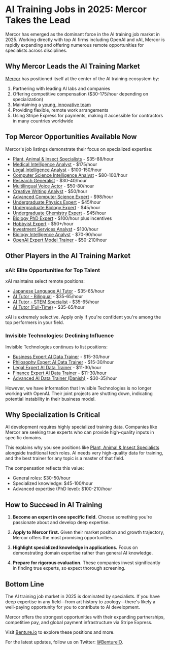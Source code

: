 # AI Training Jobs in 2025: Mercor Takes the Lead

Mercor has emerged as the dominant force in the AI training job market in 2025. Working directly with top AI firms including OpenAI and xAI, Mercor is rapidly expanding and offering numerous remote opportunities for specialists across disciplines.

## Why Mercor Leads the AI Training Market

[Mercor](https://mercor.com/) has positioned itself at the center of the AI training ecosystem by:

1. Partnering with leading AI labs and companies
2. Offering competitive compensation ($30-175/hour depending on specialization)
3. Maintaining a [young, innovative team](https://www.youtube.com/watch?v=pG2w9ZBgk30)
4. Providing flexible, remote work arrangements
5. Using Stripe Express for payments, making it accessible for contractors in many countries worldwide

## Top Mercor Opportunities Available Now

Mercor's job listings demonstrate their focus on specialized expertise:

- [Plant, Animal & Insect Specialists](https://benture.io/job/plant-animal-insect-specialists-at-mercor) - $35-88/hour
- [Medical Intelligence Analyst](https://benture.io/job/medical-intelligence-analyst-at-mercor) - $175/hour
- [Legal Intelligence Analyst](https://benture.io/job/legal-intelligence-analyst-at-mercor) - $100-150/hour
- [Computer Science Intelligence Analyst](https://benture.io/job/computer-science-intelligence-analyst-at-mercor) - $80-100/hour
- [Research Generalist](https://benture.io/job/research-generalist-at-mercor) - $30-40/hour
- [Multilingual Voice Actor](https://benture.io/job/multilingual-voice-actor-at-mercor) - $50-80/hour
- [Creative Writing Analyst](https://benture.io/job/creative-writing-analyst-at-mercor) - $50/hour
- [Advanced Computer Science Expert](https://benture.io/job/advanced-computer-science-expert-at-mercor) - $98/hour
- [Undergraduate Physics Expert](https://benture.io/job/undergraduate-physics-expert-at-mercor) - $45/hour
- [Undergraduate Biology Expert](https://benture.io/job/undergraduate-biology-expert-at-mercor) - $45/hour
- [Undergraduate Chemistry Expert](https://benture.io/job/undergraduate-chemistry-expert-at-mercor) - $45/hour
- [Biology PhD Expert](https://benture.io/job/biology-phd-expert-at-mercor) - $100/hour plus incentives
- [Hobbyist Expert](https://benture.io/job/hobbyist-expert-at-mercor) - $50+/hour
- [Investment Services Analyst](https://benture.io/job/investment-services-analyst-at-mercor) - $100/hour
- [Biology Intelligence Analyst](https://benture.io/job/biology-intelligence-analyst-at-mercor) - $70-90/hour
- [OpenAI Expert Model Trainer](https://benture.io/job/openai-expert-model-trainer-at-mercor) - $50-210/hour

## Other Players in the AI Training Market

### xAI: Elite Opportunities for Top Talent

xAI maintains select remote positions:

- [Japanese Language AI Tutor](https://benture.io/job/japanese-language-ai-tutor-at-xai) - $35-65/hour
- [AI Tutor - Bilingual](https://benture.io/job/ai-tutor-bilingual-full-time-at-xai) - $35-65/hour
- [AI Tutor - STEM Specialist](https://benture.io/job/ai-tutor-stem-specialist-at-xai) - $35-65/hour
- [AI Tutor (Full-Time)](https://benture.io/job/ai-tutor-full-time-at-xai) - $35-65/hour

xAI is extremely selective. Apply only if you're confident you're among the top performers in your field.

### Invisible Technologies: Declining Influence

Invisible Technologies continues to list positions:

- [Business Expert AI Data Trainer](https://benture.io/job/business-expert-ai-data-trainer-at-invisible-tech) - $15-30/hour
- [Philosophy Expert AI Data Trainer](https://benture.io/job/philosophy-expert-ai-data-trainer-at-invisible-tech) - $15-30/hour
- [Legal Expert AI Data Trainer](https://benture.io/job/legal-expert-ai-data-trainer-at-invisible-tech) - $11-30/hour
- [Finance Expert AI Data Trainer](https://benture.io/job/finance-expert-ai-data-trainer-at-invisible-tech) - $11-30/hour
- [Advanced AI Data Trainer (Danish)](https://benture.io/job/advanced-ai-data-trainer-danish-at-invisible-tech) - $30-35/hour

However, we have information that Invisible Technologies is no longer working with OpenAI. Their joint projects are shutting down, indicating potential instability in their business model.

## Why Specialization Is Critical

AI development requires highly specialized training data. Companies like Mercor are seeking true experts who can provide high-quality inputs in specific domains.

This explains why you see positions like [Plant, Animal & Insect Specialists](https://benture.io/job/plant-animal-insect-specialists-at-mercor) alongside traditional tech roles. AI needs very high-quality data for training, and the best trainer for any topic is a master of that field.

The compensation reflects this value:
- General roles: $30-50/hour
- Specialized knowledge: $45-100/hour
- Advanced expertise (PhD level): $100-210/hour

## How to Succeed in AI Training

1. **Become an expert in one specific field.** Choose something you're passionate about and develop deep expertise.

2. **Apply to Mercor first.** Given their market position and growth trajectory, Mercor offers the most promising opportunities.

3. **Highlight specialized knowledge in applications.** Focus on demonstrating domain expertise rather than general AI knowledge.

4. **Prepare for rigorous evaluation.** These companies invest significantly in finding true experts, so expect thorough screening.

## Bottom Line

The AI training job market in 2025 is dominated by specialists. If you have deep expertise in any field—from art history to zoology—there's likely a well-paying opportunity for you to contribute to AI development.

Mercor offers the strongest opportunities with their expanding partnerships, competitive pay, and global payment infrastructure via Stripe Express.

Visit [Benture.io](https://benture.io) to explore these positions and more.

For the latest updates, follow us on Twitter: [@BentureIO](https://twitter.com/BentureIO).